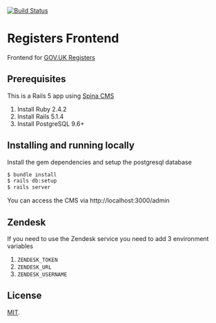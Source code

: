 [![Build Status](https://travis-ci.org/openregister/registers-frontend.svg?branch=master)](https://travis-ci.org/openregister/registers-frontend)

# Registers Frontend

Frontend for [GOV.UK Registers](https://registers.cloudapps.digital/)

## Prerequisites

This is a Rails 5 app using [Spina CMS](https://github.com/denkGroot/Spina)

1. Install Ruby 2.4.2
2. Install Rails 5.1.4
3. Install PostgreSQL 9.6+

## Installing and running locally

Install the gem dependencies and setup the postgresql database

```bash
$ bundle install
$ rails db:setup
$ rails server
```

You can access the CMS via http://localhost:3000/admin

## Zendesk

If you need to use the Zendesk service you need to add 3 environment variables

1. `ZENDESK_TOKEN`
2. `ZENDESK_URL`
2. `ZENDESK_USERNAME`

## License

[MIT](LICENSE.txt).
